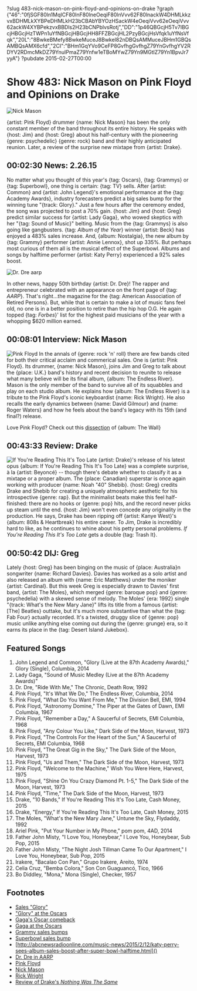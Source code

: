 ?slug 483-nick-mason-on-pink-floyd-and-opinions-on-drake
?graph {"46":"0fjSGF80ln1MqICF80lnF80lneOeqiF80lnVvv62F80lnackW4DHMLkkzvxBDHMLkXYBPeDHMLkH23bCBAbYBYOzHSackW4eOeqiVvv62eOeqiVvv62ackW4XYBPekzvxBBDls2H23bCNPblvsRotj","DD":"1p46QBGcjH5Tv7IBGcjHBGcjHzTWPn1uYfNBGcjHBGcjHH8FFZBGcjHL2PzyBGcjHsVfqk1uYfNsVfqk","20L":"8BwkeBMefy8BwkeMuceJ8Bwkel82nDBQsAMMuceJBHm1GBQsAMBQsAMX6cfd","2CI":"BHm1GqYVo9CeFP8GvfhgGvfhgZ79YnGvfhgYV2RDYV2RDmcMkDZ79YnuIPmaZ79Ynfw1eTBoMYwZ79Yn9MGtlZ79Yn1BpvJr7yyA"}
?pubdate 2015-02-27T00:00

# Show 483: Nick Mason on Pink Floyd and Opinions on Drake

![Nick Mason](//static.soundopinions.org/images/2015/nickmason_web.jpg)

{artist: Pink Floyd} drummer {name: Nick Mason} has been the only constant member of the band throughout its entire history. He speaks with {host: Jim} and {host: Greg} about his half-century with the pioneering {genre: psychedelic} {genre: rock} band and their highly anticipated reunion. Later, a review of the surprise new mixtape from {artist: Drake}.

## 00:02:30 News: 2.26.15
No matter what you thought of this year's {tag: Oscars}, {tag: Grammys} or {tag: Superbowl}, one thing is certain: {tag: TV} sells. After {artist: Common} and {artist: John Legend}'s emotional performance at the {tag: Academy Awards}, industry forecasters predict a big sales bump for the winning tune "{track: Glory}." Just a few hours after the ceremony ended, the song was projected to post a 70% gain. {host: Jim} and {host: Greg} predict similar success for {artist: Lady Gaga}, who wowed skeptics with her "{tag: Sound of Music}" belting. Music from the {tag: Grammys} is also going like gangbusters. {tag: *Album of the Year*} winner {artist: Beck} has enjoyed a 483% sales increase. And, {album: Nostalgia}, the new album by {tag: Grammy} performer {artist: Annie Lennox}, shot up 335%. But perhaps most curious of them all is the musical effect of the Superbowl. Albums and songs by halftime performer {artist: Katy Perry} experienced a 92% sales boost.     

![Dr. Dre aarp](//static.soundopinions.org/images/2015/dr-dre-aarp.jpg)

In other news, happy 50th birthday {artist: Dr. Dre}! The rapper and entrepreneur celebrated with an appearance on the front page of {tag: *AARP*}. That's right...the magazine for the {tag: American Association of Retired Persons}. But, while that is certain to make a lot of music fans feel old, no one is in a better position to retire than the hip hop O.G. He again topped {tag: *Forbes*}' list for the highest paid musicians of the year with a whopping $620 million earned. 


## 00:08:01 Interview: Nick Mason
![Pink Floyd](//static.soundopinions.org/images/2015/Pink%20Floyd.jpg)
In the annals of {genre: rock 'n' roll} there are few bands cited for both their critical acclaim and commerical sales. One is {artist: Pink Floyd}. Its drummer, {name: Nick Mason}, joins Jim and Greg to talk about the {place: U.K.} band's history and recent decision to reunite to release what many believe will be its final album, {album: The Endless River}. Mason is the only member of the band to survive all of its squabbles and play on each studio album. He explains how {album: The Endless River} is a tribute to the Pink Floyd's iconic keyboardist {name: Rick Wright}. He also recalls the early dynamics between {name: David Gilmour} and {name: Roger Waters} and how he feels about the band's legacy with its 15th (and final?) release.

Love Pink Floyd? Check out this [dissection](http://www.soundopinions.org/show/466/) of {album: The Wall}


## 00:43:33 Review: Drake
![If You're Reading This It's Too Late](http://is1.mzstatic.com/image/pf/us/r30/Music1/v4/40/f4/4d/40f44d08-a776-fada-c440-2cc80bcad810/UMG_cvrart_00602547261908_01_RGB72_1500x1500_15UMGIM08571.600x600-75.jpg "271256/966988592")
{artist: Drake}'s release of his latest opus {album: If You're Reading This It's Too Late} was a complete surprise, à la {artist: Beyoncé} -- though there's debate whether to classify it as a mixtape or a proper album. The {place: Canadian} superstar is once again working with producer {name: Noah  "40"  Shebib}. {host: Greg} credits Drake and Shebib for creating a uniquely atmospheric aesthetic for his introspective {genre: rap}. But the minimalist beats make this feel half-finished: there are no hooks or {genre: pop} hits, and the record never picks up steam until the end. {host: Jim} won't even concede any originality in the production. He says, Drake has been ripping off {artist: Kanye West}'s 
{album: 808s & Heartbreak} his entire career. To Jim, Drake is incredibly hard to like, as he continues to whine about his petty personal problems. *If You're Reading This It's Too Late* gets a double {tag: Trash It}.


## 00:50:42 DIJ: Greg
Lately {host: Greg} has been binging on the music of {place: Australia}n songwriter {name: Richard Davies}. Davies has worked as a solo artist and also released an album with {name: Eric Matthews} under the moniker {artist: Cardinal}. But this week Greg is especially drawn to Davies' first band, {artist: The Moles}, which merged {genre: baroque pop} and {genre: psychedelia} with a skewed sense of melody. The Moles' {era: 1992} single "{track: What's the New Mary Jane}" lifts its title from a famous {artist: [The] Beatles} outtake, but it's much more substantive than what the {tag: Fab Four} actually recorded. It's a twisted, druggy slice of {genre: pop} music unlike anything else coming out during the {genre: grunge} era, so it earns its place in the {tag: Desert Island Jukebox}.

## Featured Songs
1. John Legend and Common, "Glory (Live at the 87th Academy Awards)," Glory (Single), Columbia, 2014 
1. Lady Gaga, "Sound of Music Medley (Live at the 87th Academy Awards)"
1. Dr. Dre, "Ride With Me," The Chronic, Death Row, 1992 
1. Pink Floyd, "It's What We Do," The Endless River, Columbia, 2014 
1. Pink Floyd, "What Do You Want From Me," The Division Bell, EMI, 1994 
1. Pink Floyd, "Astronomy Domine," The Piper at the Gates of Dawn, EMI Columbia, 1967 
1. Pink Floyd, "Remember a Day," A Saucerful of Secrets, EMI Columbia, 1968 
1. Pink Floyd, "Any Colour You Like," Dark Side of the Moon, Harvest, 1973 
1. Pink Floyd, "The Controls For the Heart of the Sun," A Saucerful of Secrets, EMI Columbia, 1968 
1. Pink Floyd, "The Great Gig in the Sky," The Dark Side of the Moon, Harvest, 1973 
1. Pink Floyd, "Us and Them," The Dark Side of the Moon, Harvest, 1973
1. Pink Floyd, "Welcome to the Machine," Wish You Were Here, Harvest, 1975 
1. Pink Floyd, "Shine On You Crazy Diamond Pt. 1-5," The Dark Side of the Moon, Harvest, 1973 
1. Pink Floyd, "Time," The Dark Side of the Moon, Harvest, 1973
1. Drake, "10 Bands," If You're Reading This It's Too Late, Cash Money, 2015 
1. Drake, "Energy," If You're Reading This It's Too Late, Cash Money, 2015 
1. The Moles, "What's the New Mary Jane," Untune the Sky, Flydaddy, 1992 
1. Ariel Pink, "Put Your Number in My Phone," pom pom, 4AD, 2014
1. Father John Misty, "I Love You, Honeybear," I Love You, Honeybear, Sub Pop, 2015
1. Father John Misty, "The Night Josh Tillman Came To Our Apartment," I Love You, Honeybear, Sub Pop, 2015
1. Irakere, "Bacalao Con Pan," Grupo Irakere, Areito, 1974 
1. Celia Cruz, "Bemba Colora," Son Con Guaguancó, Tico, 1966 
1. Bo Diddley, "Mona," Mona (Single), Checker, 1957 


## Footnotes
- [Sales "Glory"](http://www.billboard.com/articles/columns/chart-beat/6480355/oscars-glory-common-john-legend-sales-bump)
- ["Glory" at the Oscars](http://oscar.go.com/video/oscar-music-moments/_m_VDKA0_6mhrbx3g)
- [Gaga's Oscar comeback](http://www.billboard.com/articles/columns/pop-shop/6480318/lady-gaga-comeback-plan-oscars-grammys)
- [Gaga at the Oscars](http://oscar.go.com/video/oscar-music-moments/_m_VDKA0_x67787nx)
- [Grammy sales bumps](http://www.latimes.com/entertainment/music/posts/la-et-ms-beck-annie-lennox-grammy-awards-album-sales-bump-20150218-story.html)
- [Superbowl sales bump]()
- [http://abcnewsradioonline.com/music-news/2015/2/12/katy-perry-sees-album-sales-boost-after-super-bowl-halftime.html]()
- [Dr. Dre in AARP](http://www.aarp.org/entertainment/style-trends/info-2015/celebrity-birthdays-photo.html#slide8)
- [Pink Floyd](http://www.pinkfloyd.com/theendlessriver/)
- [Nick Mason](https://twitter.com/nickmasondrums)
- [Rick Wright](https://www.youtube.com/watch?v=agpmtNKhnQU)
- [Review of Drake's *Nothing Was The Same*](/show/409/#drake)
